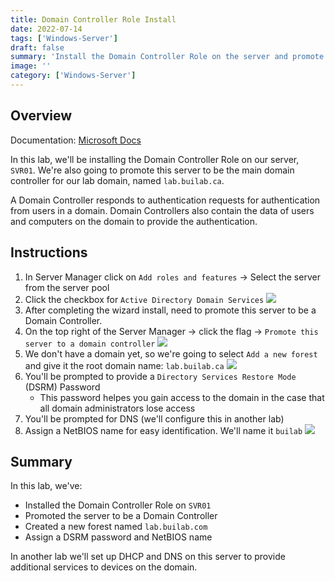 ```yaml
---
title: Domain Controller Role Install
date: 2022-07-14
tags: ['Windows-Server']
draft: false
summary: 'Install the Domain Controller Role on the server and promote it to a Domain Controller'
image: ''
category: ['Windows-Server']
---
```


## Overview

Documentation: [Microsoft Docs](https://docs.microsoft.com/en-us/windows-server/identity/ad-ds/deploy/install-active-directory-domain-services--level-100-)

In this lab, we'll be installing the Domain Controller Role on our server, `SVR01`.
We're also going to promote this server to be the main domain controller for our lab domain, named `lab.builab.ca`.

A Domain Controller responds to authentication requests for authentication from users in a domain. Domain Controllers also contain the data of users and computers on the domain to provide the authentication.

## Instructions

1. In Server Manager click on `Add roles and features` -> Select the server from the server pool
2. Click the checkbox for `Active Directory Domain Services`
   ![](https://bui.blob.core.windows.net/labs/Lab_2022_07_14_19_51.webp)
3. After completing the wizard install, need to promote this server to be a Domain Controller.
4. On the top right of the Server Manager -> click the flag -> `Promote this server to a domain controller`
   ![](https://bui.blob.core.windows.net/labs/Lab_2022_07_14_24_56.webp)
5. We don't have a domain yet, so we're going to select `Add a new forest` and give it the root domain name: `lab.builab.ca`
   ![](https://bui.blob.core.windows.net/labs/Lab_2022_07_14_33_01.webp)
6. You'll be prompted to provide a `Directory Services Restore Mode` (DSRM) Password
   - This password helpes you gain access to the domain in the case that all domain administrators lose access
7. You'll be prompted for DNS (we'll configure this in another lab)
8. Assign a NetBIOS name for easy identification. We'll name it `builab`
   ![](https://bui.blob.core.windows.net/labs/Lab_2022_07_14_37_34.webp)

## Summary

In this lab, we've:

- Installed the Domain Controller Role on `SVR01`
- Promoted the server to be a Domain Controller
- Created a new forest named `lab.builab.com`
- Assign a DSRM password and NetBIOS name

In another lab we'll set up DHCP and DNS on this server to provide additional services to devices on the domain.
